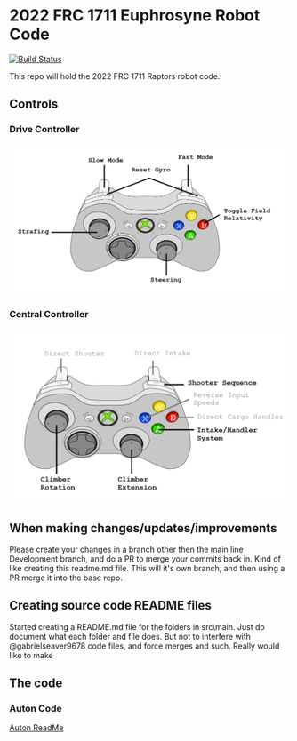 # 2022 FRC 1711 Euphrosyne Robot Code

[![Build Status](https://github.com//frc1711/Euphrosyne/actions/workflows/main.yml/badge.svg)](https://github.com//frc1711/Euphrosyne/actions/workflows/main.yml)

This repo will hold the 2022 FRC 1711 Raptors robot code.

## Controls

### Drive Controller
![](./info/drive-controller.png)

### Central Controller
![](./info/central-controller.png)

## When making changes/updates/improvements

Please create your changes in a branch other then the main line Development branch, and do a PR to merge your commits back in.  Kind of like creating this readme.md file.  This will it's own branch, and then using a PR merge it into the base repo.

## Creating source code README files

Started creating a README.md file for the folders in src\main.  Just do document what each folder and file does.  But not to interfere with @gabrielseaver9678 code files, and force merges and such.  Really would like to make 


## The code
### Auton Code
[Auton ReadMe](./src/main/java/frc/robot/commands/auton/)
